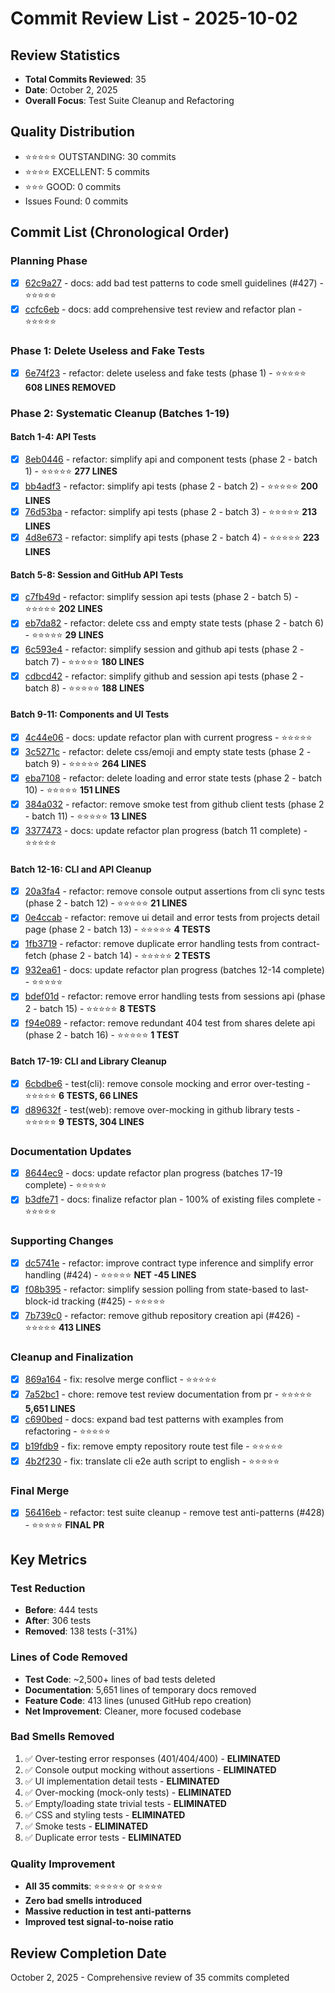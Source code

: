 # Commit Review List - 2025-10-02

## Review Statistics
- **Total Commits Reviewed**: 35
- **Date**: October 2, 2025
- **Overall Focus**: Test Suite Cleanup and Refactoring

## Quality Distribution
- ⭐⭐⭐⭐⭐ OUTSTANDING: 30 commits
- ⭐⭐⭐⭐ EXCELLENT: 5 commits
- ⭐⭐⭐ GOOD: 0 commits
- Issues Found: 0 commits

## Commit List (Chronological Order)

### Planning Phase
- [x] [62c9a27](review-62c9a27.md) - docs: add bad test patterns to code smell guidelines (#427) - ⭐⭐⭐⭐⭐
- [x] [ccfc6eb](review-ccfc6eb.md) - docs: add comprehensive test review and refactor plan - ⭐⭐⭐⭐⭐

### Phase 1: Delete Useless and Fake Tests
- [x] [6e74f23](review-6e74f23.md) - refactor: delete useless and fake tests (phase 1) - ⭐⭐⭐⭐⭐ **608 LINES REMOVED**

### Phase 2: Systematic Cleanup (Batches 1-19)

#### Batch 1-4: API Tests
- [x] [8eb0446](review-8eb0446.md) - refactor: simplify api and component tests (phase 2 - batch 1) - ⭐⭐⭐⭐⭐ **277 LINES**
- [x] [bb4adf3](review-bb4adf3.md) - refactor: simplify api tests (phase 2 - batch 2) - ⭐⭐⭐⭐⭐ **200 LINES**
- [x] [76d53ba](review-76d53ba.md) - refactor: simplify api tests (phase 2 - batch 3) - ⭐⭐⭐⭐⭐ **213 LINES**
- [x] [4d8e673](review-4d8e673.md) - refactor: simplify api tests (phase 2 - batch 4) - ⭐⭐⭐⭐⭐ **223 LINES**

#### Batch 5-8: Session and GitHub API Tests
- [x] [c7fb49d](review-c7fb49d.md) - refactor: simplify session api tests (phase 2 - batch 5) - ⭐⭐⭐⭐⭐ **202 LINES**
- [x] [eb7da82](review-eb7da82.md) - refactor: delete css and empty state tests (phase 2 - batch 6) - ⭐⭐⭐⭐⭐ **29 LINES**
- [x] [6c593e4](review-6c593e4.md) - refactor: simplify session and github api tests (phase 2 - batch 7) - ⭐⭐⭐⭐⭐ **180 LINES**
- [x] [cdbcd42](review-cdbcd42.md) - refactor: simplify github and session api tests (phase 2 - batch 8) - ⭐⭐⭐⭐⭐ **188 LINES**

#### Batch 9-11: Components and UI Tests
- [x] [4c44e06](review-4c44e06.md) - docs: update refactor plan with current progress - ⭐⭐⭐⭐⭐
- [x] [3c5271c](review-3c5271c.md) - refactor: delete css/emoji and empty state tests (phase 2 - batch 9) - ⭐⭐⭐⭐⭐ **264 LINES**
- [x] [eba7108](review-eba7108.md) - refactor: delete loading and error state tests (phase 2 - batch 10) - ⭐⭐⭐⭐⭐ **151 LINES**
- [x] [384a032](review-384a032.md) - refactor: remove smoke test from github client tests (phase 2 - batch 11) - ⭐⭐⭐⭐⭐ **13 LINES**
- [x] [3377473](review-3377473.md) - docs: update refactor plan progress (batch 11 complete) - ⭐⭐⭐⭐⭐

#### Batch 12-16: CLI and API Cleanup
- [x] [20a3fa4](review-20a3fa4.md) - refactor: remove console output assertions from cli sync tests (phase 2 - batch 12) - ⭐⭐⭐⭐⭐ **21 LINES**
- [x] [0e4ccab](review-0e4ccab.md) - refactor: remove ui detail and error tests from projects detail page (phase 2 - batch 13) - ⭐⭐⭐⭐⭐ **4 TESTS**
- [x] [1fb3719](review-1fb3719.md) - refactor: remove duplicate error handling tests from contract-fetch (phase 2 - batch 14) - ⭐⭐⭐⭐⭐ **2 TESTS**
- [x] [932ea61](review-932ea61.md) - docs: update refactor plan progress (batches 12-14 complete) - ⭐⭐⭐⭐⭐
- [x] [bdef01d](review-bdef01d.md) - refactor: remove error handling tests from sessions api (phase 2 - batch 15) - ⭐⭐⭐⭐⭐ **8 TESTS**
- [x] [f94e089](review-f94e089.md) - refactor: remove redundant 404 test from shares delete api (phase 2 - batch 16) - ⭐⭐⭐⭐⭐ **1 TEST**

#### Batch 17-19: CLI and Library Cleanup
- [x] [6cbdbe6](review-6cbdbe6.md) - test(cli): remove console mocking and error over-testing - ⭐⭐⭐⭐⭐ **6 TESTS, 66 LINES**
- [x] [d89632f](review-d89632f.md) - test(web): remove over-mocking in github library tests - ⭐⭐⭐⭐⭐ **9 TESTS, 304 LINES**

### Documentation Updates
- [x] [8644ec9](review-8644ec9.md) - docs: update refactor plan progress (batches 17-19 complete) - ⭐⭐⭐⭐⭐
- [x] [b3dfe71](review-b3dfe71.md) - docs: finalize refactor plan - 100% of existing files complete - ⭐⭐⭐⭐⭐

### Supporting Changes
- [x] [dc5741e](review-dc5741e.md) - refactor: improve contract type inference and simplify error handling (#424) - ⭐⭐⭐⭐⭐ **NET -45 LINES**
- [x] [f08b395](review-f08b395.md) - refactor: simplify session polling from state-based to last-block-id tracking (#425) - ⭐⭐⭐⭐⭐
- [x] [7b739c0](review-7b739c0.md) - refactor: remove github repository creation api (#426) - ⭐⭐⭐⭐⭐ **413 LINES**

### Cleanup and Finalization
- [x] [869a164](review-869a164.md) - fix: resolve merge conflict - ⭐⭐⭐⭐⭐
- [x] [7a52bc1](review-7a52bc1.md) - chore: remove test review documentation from pr - ⭐⭐⭐⭐⭐ **5,651 LINES**
- [x] [c690bed](review-c690bed.md) - docs: expand bad test patterns with examples from refactoring - ⭐⭐⭐⭐⭐
- [x] [b19fdb9](review-b19fdb9.md) - fix: remove empty repository route test file - ⭐⭐⭐⭐⭐
- [x] [4b2f230](review-4b2f230.md) - fix: translate cli e2e auth script to english - ⭐⭐⭐⭐⭐

### Final Merge
- [x] [56416eb](review-56416eb.md) - refactor: test suite cleanup - remove test anti-patterns (#428) - ⭐⭐⭐⭐⭐ **FINAL PR**

## Key Metrics

### Test Reduction
- **Before**: 444 tests
- **After**: 306 tests
- **Removed**: 138 tests (-31%)

### Lines of Code Removed
- **Test Code**: ~2,500+ lines of bad tests deleted
- **Documentation**: 5,651 lines of temporary docs removed
- **Feature Code**: 413 lines (unused GitHub repo creation)
- **Net Improvement**: Cleaner, more focused codebase

### Bad Smells Removed
1. ✅ Over-testing error responses (401/404/400) - **ELIMINATED**
2. ✅ Console output mocking without assertions - **ELIMINATED**
3. ✅ UI implementation detail tests - **ELIMINATED**
4. ✅ Over-mocking (mock-only tests) - **ELIMINATED**
5. ✅ Empty/loading state trivial tests - **ELIMINATED**
6. ✅ CSS and styling tests - **ELIMINATED**
7. ✅ Smoke tests - **ELIMINATED**
8. ✅ Duplicate error tests - **ELIMINATED**

### Quality Improvement
- **All 35 commits**: ⭐⭐⭐⭐⭐ or ⭐⭐⭐⭐
- **Zero bad smells introduced**
- **Massive reduction in test anti-patterns**
- **Improved test signal-to-noise ratio**

## Review Completion Date
October 2, 2025 - Comprehensive review of 35 commits completed
